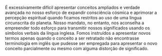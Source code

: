 ﻿É excessivamente difícil apresentar conceitos ampliados e verdade avançada no nosso esforço de expandir consciência cósmica e aprimorar a percepção espiritual quando ficamos restritos ao uso de uma língua circunscrita do planeta. Nosso mandato, no entanto, nos aconselha a empreender todo esforço para transmitir nossos significados usando os símbolos verbais da língua inglesa. Fomos instruídos a apresentar novos termos apenas quando o conceito a ser retratado não encontrasse terminologia em inglês que pudesse ser empregada para apresentar o novo conceito parcialmente ou mesmo com alguma distorção de significado.